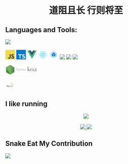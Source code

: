 # <p align="center">道阻且长 行则将至</p> 

## Languages and Tools:
<code><img height=30 src="https://avatars.githubusercontent.com/u/9919?s=200&v=4" /></code>

<code><img height=30 src="https://raw.githubusercontent.com/github/explore/80688e429a7d4ef2fca1e82350fe8e3517d3494d/topics/javascript/javascript.png" /></code>
<code><img height=30 src="https://raw.githubusercontent.com/github/explore/80688e429a7d4ef2fca1e82350fe8e3517d3494d/topics/typescript/typescript.png" /></code>
<code><img height=30 src="https://raw.githubusercontent.com/github/explore/80688e429a7d4ef2fca1e82350fe8e3517d3494d/topics/vue/vue.png" /></code>
<code><img height=30 src="https://raw.githubusercontent.com/github/explore/80688e429a7d4ef2fca1e82350fe8e3517d3494d/topics/react/react.png" /></code>
<code><img height=30 src="https://raw.githubusercontent.com/github/explore/80688e429a7d4ef2fca1e82350fe8e3517d3494d/topics/webpack/webpack.png" /></code>
<code><img height=30 src="https://avatars.githubusercontent.com/u/65625612?s=200&v=4" /></code>
<code><img height=30 src="https://avatars.githubusercontent.com/u/12554859?s=200&v=4" /></code>
<code><img height=30 src="https://avatars.githubusercontent.com/u/40269642?s=200&v=4" /></code>

<code><img height=30 src="https://raw.githubusercontent.com/github/explore/80688e429a7d4ef2fca1e82350fe8e3517d3494d/topics/nodejs/nodejs.png" /></code>
<code><img height=30 src="https://raw.githubusercontent.com/github/explore/80688e429a7d4ef2fca1e82350fe8e3517d3494d/topics/express/express.png" /></code>
<code><img height=30 src="https://raw.githubusercontent.com/github/explore/80688e429a7d4ef2fca1e82350fe8e3517d3494d/topics/koa/koa.png" /></code>

<code><img height=30 src="https://raw.githubusercontent.com/github/explore/80688e429a7d4ef2fca1e82350fe8e3517d3494d/topics/mysql/mysql.png" /></code>

## I like running
<a href="https://github.com/Simonduya"> 
 <p align="center">
    <img src="https://github-readme-stats.vercel.app/api/top-langs/?username=Simonduya&theme=tokyonight&layout=compact" />
 </p>
 <p align="center">
  <img src="https://github-readme-stats-git-masterrstaa-rickstaa.vercel.app/api?username=Simonduya&theme=tokyonight&show_icons=true" />
  <img src="https://github-readme-streak-stats.herokuapp.com/?user=Simonduya&theme=tokyonight" />
 </p>
</a>


<!-- <a href="https://i.pinimg.com/originals/e4/26/70/e426702edf874b181aced1e2fa5c6cde.gif">
 <img align="right" width="255px" alt="GIF" src="https://i.pinimg.com/originals/e4/26/70/e426702edf874b181aced1e2fa5c6cde.gif" />
</a> -->

## Snake Eat My Contribution
![](https://raw.githubusercontent.com/Simonduya/Simonduya/main/assets/github-contribution-grid-snake.svg)
